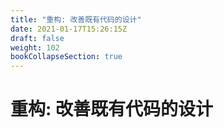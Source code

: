 ```yaml
---
title: "重构: 改善既有代码的设计"
date: 2021-01-17T15:26:15Z
draft: false
weight: 102
bookCollapseSection: true
---
```


# 重构: 改善既有代码的设计



